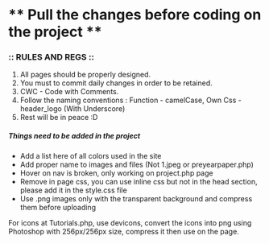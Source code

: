 # ** Pull the changes before coding on the project  **

### :: RULES AND REGS ::

1.  All pages should be properly designed.
2.  You must to commit daily changes in order to be retained.
3.  CWC - Code with Comments.
4.  Follow the naming conventions : Function - camelCase, Own Css - header_logo (With Underscore)
5.  Rest will be in peace :D



##### Things need to be added in the project

* Add a list here of all colors used in the site
* Add proper name to images and files (Not 1.jpeg or preyearpaper.php)
* Hover on nav is broken, only working on project.php page
* Remove in page css, you can use inline css but not in the head section, please add it in the style.css file
* Use .png images only with the transparent background and compress them before uploading


For icons at Tutorials.php, use devicons, convert the icons into png using Photoshop with 256px/256px size, compress it then use on the page.
